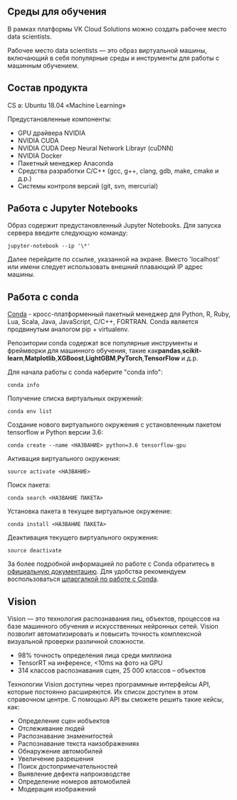 Среды для обучения
------------------

В рамках платформы VK Cloud Solutions можно создать рабочее место data scientists.

Рабочее место data scientists — это образ виртуальной машины, включающий в себя популярные среды и инструменты для работы с машинным обучением.

Состав продукта
---------------

CS а: Ubuntu 18.04 «Machine Learning»

Предустановленные компоненты:

*   GPU драйвера NVIDIA
*   NVIDIA CUDA
*   NVIDIA CUDA Deep Neural Network Librayr (cuDNN)
*   NVIDIA Docker
*   Пакетный менеджер Anaconda
*   Средства разработки C/C++ (gcc, g++, clang, gdb, make, cmake и д.р.)
*   Системы контроля версий (git, svn, mercurial)

Работа с Jupyter Notebooks
--------------------------

Образ содержит предустановленный Jupyter Notebooks. Для запуска сервера введите следующую команду:

```
jupyter-notebook --ip '\*'
```

Далее перейдите по ссылке, указанной на экране. Вместо 'localhost' или имени следует использовать внешний плавающий IP адрес машины.

Работа с conda
--------------

[Conda](https://conda.io/) - кросс-платформенный пакетный менеджер для Python, R, Ruby, Lua, Scala, Java, JavaScript, C/C++, FORTRAN. Conda является продвинутым аналогом pip + virtualenv.

Репозитории conda содержат все популярные инструменты и фреймворки для машинного обучения, такие как**pandas**,**scikit-learn**,**Matplotlib**,**XGBoost**,**LightGBM**,**PyTorch**,**TensorFlow** и д.р.

Для начала работы с conda наберите "conda info":

```
conda info
```

Получение списка виртуальных окружений:

```
conda env list
```

Создание нового виртуального окружения с установленным пакетом tensorflow и Python версии 3.6:

```
conda create --name <НАЗВАНИЕ> python=3.6 tensorflow-gpu
```

Активация виртуального окружения:

```
source activate <НАЗВАНИЕ>    
```

Поиск пакета:

```
conda search <НАЗВАНИЕ ПАКЕТА>
```

Установка пакета в текущее виртуальное окружение:

```
conda install <НАЗВАНИЕ ПАКЕТА>
```

Деактивация текущего виртуального окружения:

```
source deactivate
```

За более подробной информацией по работе с Conda обратитесь в [официальную документацию](https://conda.io/docs/). Для удобства рекомендуем воспользоваться [шпаргалкой по работе с Conda](https://s3.amazonaws.com/helpjuice-static/helpjuice_production%2Fuploads%2Fupload%2Fimage%2F4120%2Fdirect%2F1537975670800-conda-cheatsheet.pdf).

Vision
------

Vision — это технология распознавания лиц, объектов, процессов на базе машинного обучения и искусственных нейронных сетей. Vision позволит автоматизировать и повысить точность комплексной визуальной проверки различной сложности.

*   98% точность определения лица среди миллиона
*   TensorRT на инференсе, <10ms на фото на GPU
*   314 классов распознавания сцен, 25 000 классов – объектов

Технологии Vision доступны через программные интерфейсы API, которые постоянно расширяются. Их список доступен в этом справочном центре. С помощью API вы сможете решить такие кейсы, как:

*   Определение сцен иобъектов
*   Отслеживание людей
*   Распознавание знаменитостей
*   Распознавание текста наизображениях
*   Обнаружение автомобилей
*   Увеличение разрешения
*   Поиск достопримечательностей
*   Выявление дефекта напроизводстве
*   Определение номеров автомобилей
*   Модерация изображений